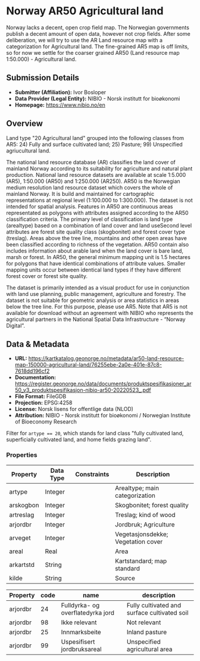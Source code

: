 # Norway AR50 Agricultural land

Norway lacks a decent, open crop field map. The Norwegian governments publish a decent amount of open data,
however not crop fields. After some deliberation, we will try to use the AR Land resource map with a categorization for
Agricultural land. The fine-grained AR5 map is off limits, so for now we settle for the coarser grained AR50
(Land resource map 1:50.000) - Agricultural land.

## Submission Details

- **Submitter (Affiliation):** Ivor Bosloper
- **Data Provider (Legal Entity):** NIBIO - Norsk institutt for bioøkonomi
- **Homepage:** https://www.nibio.no/en

## Overview

Land type "20 Agricultural land" grouped into the following classes from AR5: 24) Fully and surface cultivated land; 25) Pasture; 99) Unspecified agriucultural land.

The national land resource database (AR) classifies the land cover of mainland Norway according to its 
suitability for agriculture and natural plant production. National land resource datasets are available 
at scale 1:5.000 (AR5), 1:50.000 (AR50) and 1:250.000 (AR250). AR50 is the Norwegian medium resolution land resource 
dataset which covers the whole of mainland Norway. It is build and maintained for cartographic representations 
at regional level (1:100.000 to 1:300.000). The dataset is not intended for spatial analysis. Features in 
AR50 are continuous areas representated as polygons with attributes assigned according to the AR50 classification 
criteria. The primary level of classification is land type (arealtype) based on a combination of land cover and 
land useSecond level attributes are forest site quality class (skogbonitet) and forest cover type (treslag). 
Areas above the tree line, mountains and other open areas have been classified according to richness of the vegetation. 
AR50 contain also includes information about arable land when the land cover is bare land, marsh or forest. 
In AR50, the general minimum mapping unit is 1.5 hectares for polygons that have identical combinations of 
attribute values. Smaller mapping units occur between identical land types if they have different 
forest cover or forest site quality.

The dataset is primarily intended as a visual product for use in conjunction with land use planning, 
public management, agriculture and forestry. The dataset is not suitable for geometric analysis or area statistics 
in areas below the tree line. For this purpose, please use AR5. Note that AR5 is not available 
for download without an agreement with NIBIO who represents the agricultural partners in the 
National Spatial Data Infrastructure - “Norway Digital”.

## Data & Metadata

- **URL:** https://kartkatalog.geonorge.no/metadata/ar50-land-resource-map-150000-agricultural-land/76255ebe-2a0e-401e-87c8-7618dd196cf2
- **Documentation:** https://register.geonorge.no/data/documents/produktspesifikasjoner_ar50_v3_produktspesifikasjon-nibio-ar50-20220523_.pdf
- **File Format:** FileGDB
- **Projection:** EPSG:4258
- **License:** Norsk lisens for offentlige data (NLOD)
- **Attribution:** NIBIO - Norsk institutt for bioøkonomi / Norwegian Institute of Bioeconomy Research

Filter for `artype == 20`, which stands for land class "fully cultivated land, superficially cultivated land, and home fields grazing land".

### Properties

| Property  | **Data Type** | Constraints | Description                        |
|-----------|---------------|-------------|------------------------------------|
| artype    | Integer       |             | Arealtype; main categorization     |
| arskogbon | Integer       |             | Skogbonitet; forest quality        |
| artreslag | Integer       |             | Treslag; kind of wood              |
| arjordbr  | Integer       |             | Jordbruk; Agriculture              |
| arveget   | Integer       |             | Vegetasjonsdekke; Vegetation cover |
| areal     | Real          |             | Area                               |
| arkartstd | String        |             | Kartstandard; map standard         |
| kilde     | String        |             | Source                             |


| Property | code | name                              | description                                  |
|----------|------|-----------------------------------|----------------------------------------------|
| arjordbr | 24   | Fulldyrka- og overflatedyrka jord | Fully cultivated and surface cultivated soil |
| arjordbr | 98   | Ikke relevant                     | Not relevant                                 |
| arjordbr | 25   | Innmarksbeite                     | Inland pasture                               |
| arjordbr | 99   | Uspesifisert jordbruksareal       | Unspecified agricultural area                |

